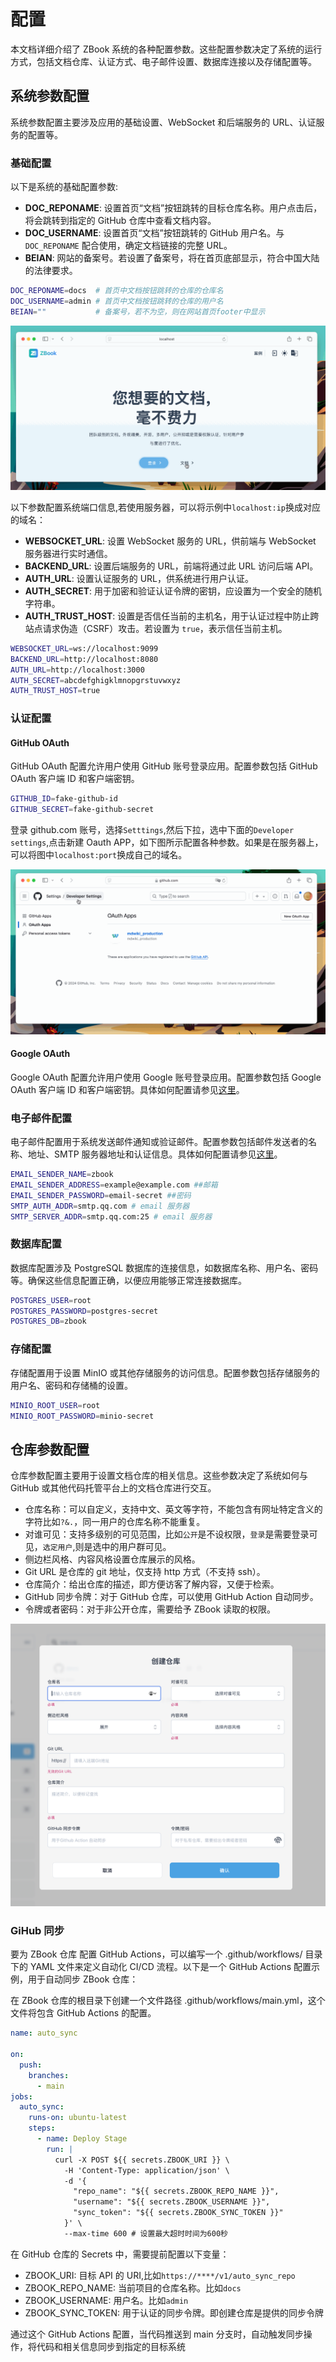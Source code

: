 # 配置

本文档详细介绍了 ZBook 系统的各种配置参数。这些配置参数决定了系统的运行方式，包括文档仓库、认证方式、电子邮件设置、数据库连接以及存储配置等。

## 系统参数配置

系统参数配置主要涉及应用的基础设置、WebSocket 和后端服务的 URL、认证服务的配置等。

### 基础配置

以下是系统的基础配置参数:

- **DOC_REPONAME**: 设置首页“文档”按钮跳转的目标仓库名称。用户点击后，将会跳转到指定的 GitHub 仓库中查看文档内容。
- **DOC_USERNAME**: 设置首页“文档”按钮跳转的 GitHub 用户名。与 `DOC_REPONAME` 配合使用，确定文档链接的完整 URL。
- **BEIAN**: 网站的备案号。若设置了备案号，将在首页底部显示，符合中国大陆的法律要求。

```bash
DOC_REPONAME=docs  # 首页中文档按钮跳转的仓库的仓库名
DOC_USERNAME=admin # 首页中文档按钮跳转的仓库的用户名
BEIAN=""           # 备案号，若不为空，则在网站首页footer中显示
```

![doc](./assets/doc.gif)

以下参数配置系统端口信息,若使用服务器，可以将示例中`localhost:ip`换成对应的域名：

- **WEBSOCKET_URL**: 设置 WebSocket 服务的 URL，供前端与 WebSocket 服务器进行实时通信。
- **BACKEND_URL**: 设置后端服务的 URL，前端将通过此 URL 访问后端 API。
- **AUTH_URL**: 设置认证服务的 URL，供系统进行用户认证。
- **AUTH_SECRET**: 用于加密和验证认证令牌的密钥，应设置为一个安全的随机字符串。
- **AUTH_TRUST_HOST**: 设置是否信任当前的主机名，用于认证过程中防止跨站点请求伪造（CSRF）攻击。若设置为 `true`，表示信任当前主机。

```bash
WEBSOCKET_URL=ws://localhost:9099
BACKEND_URL=http://localhost:8080
AUTH_URL=http://localhost:3000
AUTH_SECRET=abcdefghigklmnopgrstuvwxyz
AUTH_TRUST_HOST=true
```

### 认证配置

#### GitHub OAuth

GitHub OAuth 配置允许用户使用 GitHub 账号登录应用。配置参数包括 GitHub OAuth 客户端 ID 和客户端密钥。

```bash
GITHUB_ID=fake-github-id
GITHUB_SECRET=fake-github-secret
```

登录 github.com 账号，选择`Setttings`,然后下拉，选中下面的`Developer settings`,点击新建 Oauth APP，如下图所示配置各种参数。如果是在服务器上，可以将图中`localhost:port`换成自己的域名。

![oauth_github](./assets/oauth_github.gif)

#### Google OAuth

Google OAuth 配置允许用户使用 Google 账号登录应用。配置参数包括 Google OAuth 客户端 ID 和客户端密钥。具体如何配置请参见[这里](https://medium.com/@tony.infisical/guide-to-using-oauth-2-0-to-access-google-apis-dead94d6866d)。

### 电子邮件配置

电子邮件配置用于系统发送邮件通知或验证邮件。配置参数包括邮件发送者的名称、地址、SMTP 服务器地址和认证信息。具体如何配置请参见[这里](https://mailtrap.io/blog/gmail-smtp/)。

```bash
EMAIL_SENDER_NAME=zbook
EMAIL_SENDER_ADDRESS=example@example.com ##邮箱
EMAIL_SENDER_PASSWORD=email-secret ##密码
SMTP_AUTH_ADDR=smtp.qq.com # email 服务器
SMTP_SERVER_ADDR=smtp.qq.com:25 # email 服务器
```

### 数据库配置

数据库配置涉及 PostgreSQL 数据库的连接信息，如数据库名称、用户名、密码等。确保这些信息配置正确，以便应用能够正常连接数据库。

```bash
POSTGRES_USER=root
POSTGRES_PASSWORD=postgres-secret
POSTGRES_DB=zbook
```

### 存储配置

存储配置用于设置 MinIO 或其他存储服务的访问信息。配置参数包括存储服务的用户名、密码和存储桶的设置。

```bash
MINIO_ROOT_USER=root
MINIO_ROOT_PASSWORD=minio-secret
```

## 仓库参数配置

仓库参数配置主要用于设置文档仓库的相关信息。这些参数决定了系统如何与 GitHub 或其他代码托管平台上的文档仓库进行交互。

- 仓库名称：可以自定义，支持中文、英文等字符，不能包含有网址特定含义的字符比如`?&.`，同一用户的仓库名称不能重复。
- 对谁可见：支持多级别的可见范围，比如`公开`是不设权限，`登录`是需要登录可见，`选定用户`,则是选中的用户群可见。
- 侧边栏风格、内容风格设置仓库展示的风格。
- Git URL 是仓库的 git 地址，仅支持 http 方式（不支持 ssh）。
- 仓库简介：给出仓库的描述，即方便访客了解内容，又便于检索。
- GitHub 同步令牌：对于 GitHub 仓库，可以使用 GitHub Action 自动同步。
- 令牌或者密码：对于非公开仓库，需要给予 ZBook 读取的权限。

![demo_repo](./assets/demo_repo.png)

### GiHub 同步

要为 ZBook 仓库 配置 GitHub Actions，可以编写一个 .github/workflows/ 目录下的 YAML 文件来定义自动化 CI/CD 流程。以下是一个 GitHub Actions 配置示例，用于自动同步 ZBook 仓库：

在 ZBook 仓库的根目录下创建一个文件路径 .github/workflows/main.yml，这个文件将包含 GitHub Actions 的配置。

```yaml
name: auto_sync

on:
  push:
    branches:
      - main
jobs:
  auto_sync:
    runs-on: ubuntu-latest
    steps:
      - name: Deploy Stage
        run: |
          curl -X POST ${{ secrets.ZBOOK_URI }} \
            -H 'Content-Type: application/json' \
            -d '{
              "repo_name": "${{ secrets.ZBOOK_REPO_NAME }}",
              "username": "${{ secrets.ZBOOK_USERNAME }}",
              "sync_token": "${{ secrets.ZBOOK_SYNC_TOKEN }}"
            }' \
            --max-time 600 # 设置最大超时时间为600秒
```

在 GitHub 仓库的 Secrets 中，需要提前配置以下变量：

- ZBOOK_URI: 目标 API 的 URI,比如`https://****/v1/auto_sync_repo`
- ZBOOK_REPO_NAME: 当前项目的仓库名称。比如`docs`
- ZBOOK_USERNAME: 用户名。比如`admin`
- ZBOOK_SYNC_TOKEN: 用于认证的同步令牌。即创建仓库是提供的同步令牌

通过这个 GitHub Actions 配置，当代码推送到 main 分支时，自动触发同步操作，将代码和相关信息同步到指定的目标系统
